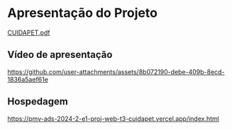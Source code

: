 # Apresentação do Projeto


[CUIDAPET.pdf](https://github.com/user-attachments/files/18049301/CUIDAPET.5.pdf)





## Vídeo de apresentação





https://github.com/user-attachments/assets/8b072190-debe-409b-8ecd-1836a5aef61e






## Hospedagem

https://pmv-ads-2024-2-e1-proj-web-t3-cuidapet.vercel.app/index.html
